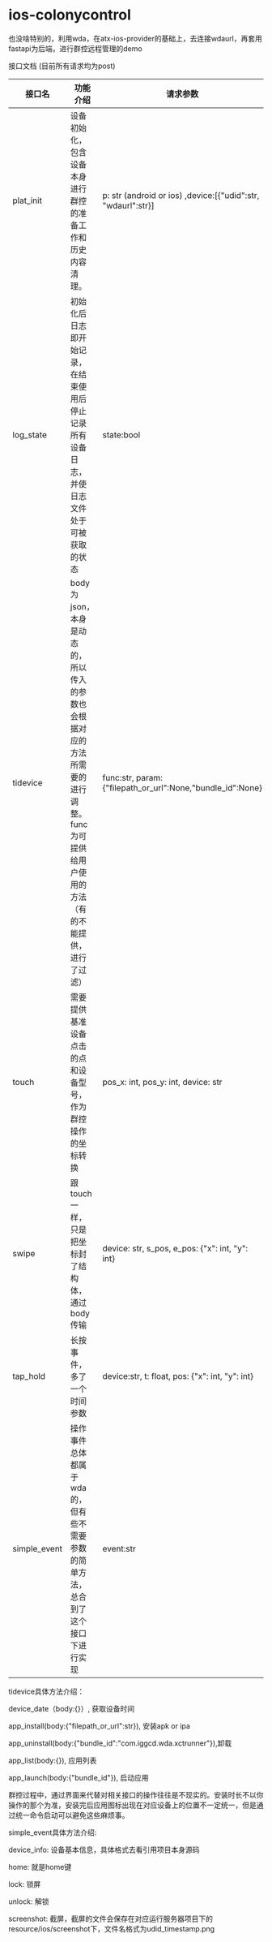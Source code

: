 # ios-colonycontrol

也没啥特别的，利用wda，在atx-ios-provider的基础上，去连接wdaurl，再套用fastapi为后端，进行群控远程管理的demo

接口文档 (目前所有请求均为post)

| 接口名       | 功能介绍                                                     | 请求参数                                                     | 示例                                                         |
| ------------ | ------------------------------------------------------------ | ------------------------------------------------------------ | ------------------------------------------------------------ |
| plat_init    | 设备初始化，包含设备本身进行群控的准备工作和历史内容清理。   | p: str (android or ios) ,device:[{"udid":str, "wdaurl":str}] | params:p=ios, body:{"device":[{"udid":"serial1","wdaurl":"http://localhost:20002"},"udid":"serial2","wdaurl":""]} |
| log_state    | 初始化后日志即开始记录，在结束使用后停止记录所有设备日志，并使日志文件处于可被获取的状态 | state:bool                                                   | params:state=True                                            |
| tidevice     | body为json，本身是动态的，所以传入的参数也会根据对应的方法所需要的进行调整。func为可提供给用户使用的方法（有的不能提供，进行了过滤） | func:str, param:{"filepath_or_url":None,"bundle_id":None}    | params: func="app_install", body:{"filepath_or_url":"http://localhost/pags/demo.ipa"} |
| touch        | 需要提供基准设备点击的点和设备型号，作为群控操作的坐标转换   | pos_x: int, pos_y: int, device: str                          | params: pos_x=74, pos_y=76, device="iphone x"                |
| swipe        | 跟touch一样，只是把坐标封了结构体，通过body传输              | device: str,  s_pos, e_pos: {"x": int, "y": int}             | params: device="iphone x", body:{"s_pos": {"x": 200,"y": 220}, "e_pos": {"x": 100, "y": 220}} |
| tap_hold     | 长按事件，多了一个时间参数                                   | device:str, t: float, pos: {"x": int, "y": int}              | params: device="iphone x", t=1.5 body:{"x": 200,"y": 220}    |
| simple_event | 操作事件总体都属于wda的，但有些不需要参数的简单方法，总合到了这个接口下进行实现 | event:str                                                    | params: event="home"                                         |

tidevice具体方法介绍：

device_date（body:{}）, 获取设备时间

app_install(body:{"filepath_or_url":str}),  安装apk or ipa

app_uninstall(body:{"bundle_id":"com.iggcd.wda.xctrunner"}),卸载

app_list(body:{}), 应用列表

app_launch(body:{"bundle_id"}), 启动应用

群控过程中，通过界面来代替对相关接口的操作往往是不现实的。安装时长不以你操作的那个为准，安装完后应用图标出现在对应设备上的位置不一定统一，但是通过统一命令启动可以避免这些麻烦事。



simple_event具体方法介绍:

device_info: 设备基本信息，具体格式去看引用项目本身源码

home:  就是home键

lock: 锁屏

unlock: 解锁

screenshot: 截屏，截屏的文件会保存在对应运行服务器项目下的resource/ios/screenshot下，文件名格式为udid_timestamp.png

